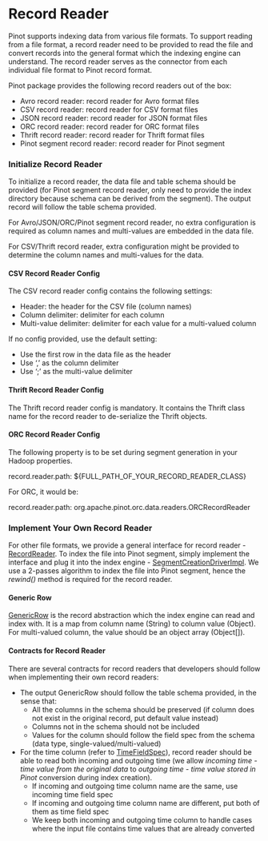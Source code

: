 # Record Reader

Pinot supports indexing data from various file formats. To support reading from a file format, a record reader need to be provided to read the file and convert records into the general format which the indexing engine can understand. The record reader serves as the connector from each individual file format to Pinot record format.

Pinot package provides the following record readers out of the box:

* Avro record reader: record reader for Avro format files
* CSV record reader: record reader for CSV format files
* JSON record reader: record reader for JSON format files
* ORC record reader: record reader for ORC format files
* Thrift record reader: record reader for Thrift format files
* Pinot segment record reader: record reader for Pinot segment

### Initialize Record Reader

To initialize a record reader, the data file and table schema should be provided \(for Pinot segment record reader, only need to provide the index directory because schema can be derived from the segment\). The output record will follow the table schema provided.

For Avro/JSON/ORC/Pinot segment record reader, no extra configuration is required as column names and multi-values are embedded in the data file.

For CSV/Thrift record reader, extra configuration might be provided to determine the column names and multi-values for the data.

#### CSV Record Reader Config

The CSV record reader config contains the following settings:

* Header: the header for the CSV file \(column names\)
* Column delimiter: delimiter for each column
* Multi-value delimiter: delimiter for each value for a multi-valued column

If no config provided, use the default setting:

* Use the first row in the data file as the header
* Use ‘,’ as the column delimiter
* Use ‘;’ as the multi-value delimiter

#### Thrift Record Reader Config

The Thrift record reader config is mandatory. It contains the Thrift class name for the record reader to de-serialize the Thrift objects.

#### ORC Record Reader Config

The following property is to be set during segment generation in your Hadoop properties.

record.reader.path: ${FULL\_PATH\_OF\_YOUR\_RECORD\_READER\_CLASS}

For ORC, it would be:

record.reader.path: org.apache.pinot.orc.data.readers.ORCRecordReader

### Implement Your Own Record Reader

For other file formats, we provide a general interface for record reader - [RecordReader](https://github.com/apache/pinot/blob/master/pinot-core/src/main/java/org/apache/pinot/core/data/readers/RecordReader.java). To index the file into Pinot segment, simply implement the interface and plug it into the index engine - [SegmentCreationDriverImpl](https://github.com/apache/pinot/blob/master/pinot-core/src/main/java/org/apache/pinot/core/segment/creator/impl/SegmentIndexCreationDriverImpl.java). We use a 2-passes algorithm to index the file into Pinot segment, hence the _rewind\(\)_ method is required for the record reader.

#### Generic Row

[GenericRow](https://github.com/apache/pinot/blob/master/pinot-core/src/main/java/org/apache/pinot/core/data/GenericRow.java) is the record abstraction which the index engine can read and index with. It is a map from column name \(String\) to column value \(Object\). For multi-valued column, the value should be an object array \(Object\[\]\).

#### Contracts for Record Reader

There are several contracts for record readers that developers should follow when implementing their own record readers:

* The output GenericRow should follow the table schema provided, in the sense that:
  * All the columns in the schema should be preserved \(if column does not exist in the original record, put default value instead\)
  * Columns not in the schema should not be included
  * Values for the column should follow the field spec from the schema \(data type, single-valued/multi-valued\)
* For the time column \(refer to [TimeFieldSpec](https://github.com/apache/pinot/blob/master/pinot-common/src/main/java/org/apache/pinot/common/data/TimeFieldSpec.java)\), record reader should be able to read both incoming and outgoing time \(we allow _incoming time - time value from the original data_ to _outgoing time - time value stored in Pinot_ conversion during index creation\).
  * If incoming and outgoing time column name are the same, use incoming time field spec
  * If incoming and outgoing time column name are different, put both of them as time field spec
  * We keep both incoming and outgoing time column to handle cases where the input file contains time values that are already converted

